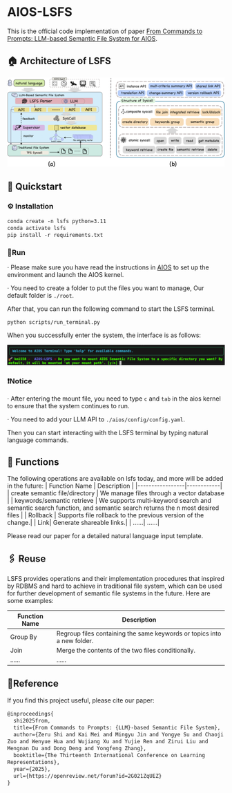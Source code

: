 # AIOS-LSFS
This is the official code implementation of paper [From Commands to Prompts: LLM-based Semantic File System for AIOS](https://arxiv.org/pdf/2410.11843).

## 🏠 Architecture of LSFS
<p align="center">
<img src="assets/lsfs-arc.png">
</p>

## 🚀 Quickstart

### ⚙️ Installation
```
conda create -n lsfs python=3.11
conda activate lsfs
pip install -r requirements.txt
```

### 🏃Run
· Please make sure you have read the instructions in [AIOS](https://github.com/agiresearch/AIOS) to set up the environment and launch the AIOS kernel. 

· You need to create a folder to put the files you want to manage, Our default folder is ```./root```.

After that, you can run the following command to start the LSFS terminal.

```
python scripts/run_terminal.py
```
When you successfully enter the system, the interface is as follows:

<p align="center">
<img src="assets/example.png">
</p>

### ❗️Notice
· After entering the mount file, you need to type ```c``` and ```tab``` in the aios kernel to ensure that the system continues to run.

· You need to add your LLM API to ```./aios/config/config.yaml```.

Then you can start interacting with the LSFS terminal by typing natural language commands. 

## 📎 Functions
The following operations are available on lsfs today, and more will be added in the future:
| Function Name | Description |
|-----------------|------------|
| create semantic file/directory | We manage files through a vector database | 
| keywords/semantic retrieve | We supports multi-keyword search and semantic search function, and semantic search returns the n most desired files |
| Rollback | Supports file rollback to the previous version of the change.| 
| Link| Generate shareable links.| 
| ......| ......| 

Please read our paper for a detailed natural language input template.

## 🖇️ Reuse
LSFS provides operations and their implementation procedures that inspired by RDBMS and hard to achieve in traditional file system, which can be used for further development of semantic file systems in the future. Here are some examples:

| Function Name | Description |
|-----------------|------------|
| Group By | Regroup files containing the same keywords or topics into a new folder. | 
| Join| Merge the contents of the two files conditionally. | 
| ......| ...... | 


## 🌹Reference
If you find this project useful, please cite our paper:

```
@inproceedings{
  shi2025from,
  title={From Commands to Prompts: {LLM}-based Semantic File System},
  author={Zeru Shi and Kai Mei and Mingyu Jin and Yongye Su and Chaoji Zuo and Wenyue Hua and Wujiang Xu and Yujie Ren and Zirui Liu and Mengnan Du and Dong Deng and Yongfeng Zhang},
  booktitle={The Thirteenth International Conference on Learning Representations},
  year={2025},
  url={https://openreview.net/forum?id=2G021ZqUEZ}
}
```